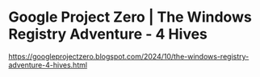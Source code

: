 # Google Project Zero | The Windows Registry Adventure - 4 Hives 

https://googleprojectzero.blogspot.com/2024/10/the-windows-registry-adventure-4-hives.html